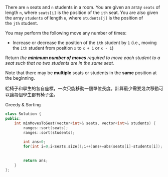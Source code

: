 There are `n` seats and `n` students in a room. You are given an array `seats` of length `n`, where `seats[i]` is the position of the `ith` seat. You are also given the array `students` of length `n`, where `students[j]` is the position of the `jth` student.

You may perform the following move any number of times:

- Increase or decrease the position of the `ith` student by `1` (i.e., moving the `ith` student from position `x` to `x + 1` or `x - 1`)

Return _the **minimum number of moves** required to move each student to a seat_ _such that no two students are in the same seat._

Note that there may be **multiple** seats or students in the **same** position at the beginning.

給椅子和學生的各自座標，一次只能移動一個單位長度。計算最少需要幾次移動可以讓每個學生都有椅子坐。

Greedy & Sorting



```cpp
class Solution {
public:
    int minMovesToSeat(vector<int>& seats, vector<int>& students) {
        ranges::sort(seats);
        ranges::sort(students);
        
        int ans=0;
        for(int i=0;i<seats.size();i++)ans+=abs(seats[i]-students[i]);
        
        
        return ans;
    }
};
```